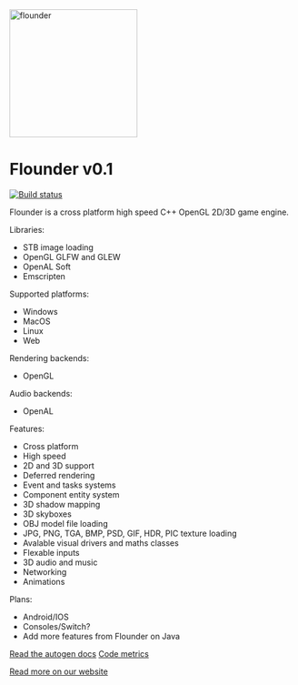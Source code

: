 <img src="https://github.com/Equilibrium-Games/Flounder/blob/master/logo.jpg" alt="flounder" width=225>

# Flounder v0.1
[![Build status](https://ci.appveyor.com/api/projects/status/4uhakf6tt78wov7o?svg=true)](https://ci.appveyor.com/project/MatthewAlbrecht/flounder)

Flounder is a cross platform high speed C++ OpenGL 2D/3D game engine.

Libraries:
 * STB image loading
 * OpenGL GLFW and GLEW 
 * OpenAL Soft
 * Emscripten
 
Supported platforms:
 * Windows
 * MacOS
 * Linux
 * Web

Rendering backends:
 * OpenGL
 
Audio backends:
 * OpenAL

Features:
 * Cross platform
 * High speed
 * 2D and 3D support
 * Deferred rendering
 * Event and tasks systems
 * Component entity system
 * 3D shadow mapping
 * 3D skyboxes
 * OBJ model file loading
 * JPG, PNG, TGA, BMP, PSD, GIF, HDR, PIC texture loading
 * Avalable visual drivers and maths classes
 * Flexable inputs
 * 3D audio and music
 * Networking
 * Animations
 
Plans:
 * Android/IOS
 * Consoles/Switch?
 * Add more features from Flounder on Java

[Read the autogen docs](https://equilibrium-games.github.io/Flounder/html/namespaceflounder.html)
[Code metrics](https://equilibrium-games.github.io/Flounder/loc/LocMetrics.html)

[Read more on our website](https://equilibrium.games)